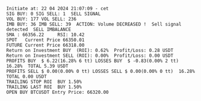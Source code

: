     Initiate at: 22 04 2024 21:07:09 - cet
    SIG BUY: 0 SIG SELL: 1  SELL SIGNAL
    VOL BUY: 177 VOL SELL: 236
    IMB BUY: 36 IMB SELL: 39  ACTION: Volume DECREASED !  Sell signal detected  SELL IMBALANCE
    SMA : 66356.22     RSI: 10.42
    SPOT   Current Price 66350.01
    FUTURE Current Price 66318.00
    Return on Investment BUY  (ROI): 0.62%  Profit/Loss: 0.28 USDT
    Return on Investment SELL (ROI): 0.00%  Profit/Loss: 0.00 USDT
    PROFITS BUY  $ 6.22(16.28% 6 tt) LOSSES BUY  $ -0.83(0.00% 2 tt)  16.28%  TOTAL 5.39 USDT
    PROFITS SELL $ 0.00(0.00% 0 tt) LOSSES SELL $ 0.00(0.00% 0 tt)  16.28%  TOTAL 0.00 USDT
    TRAILING STOP ROI  BUY 1.50%
    TRAILING LAST ROI  BUY 1.50%
    OPEN BUY BTCUSDT Entry Price: 66320.00

